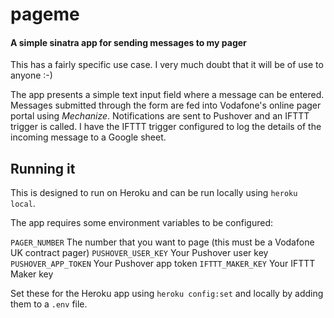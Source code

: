 # pageme
#### A simple sinatra app for sending messages to my pager

This has a fairly specific use case. I very much doubt that it will be of use to anyone :-)

The app presents a simple text input field where a message can be entered.
Messages submitted through the form are fed into Vodafone's online pager portal using _Mechanize_. Notifications are sent to Pushover and an IFTTT trigger is called. I have the IFTTT trigger configured to log the details of the incoming message to a Google sheet.

## Running it

This is designed to run on Heroku and can be run locally using `heroku local`.

The app requires some environment variables to be configured:

`PAGER_NUMBER` The number that you want to page (this must be a Vodafone UK contract pager)
`PUSHOVER_USER_KEY` Your Pushover user key
`PUSHOVER_APP_TOKEN` Your Pushover app token
`IFTTT_MAKER_KEY` Your IFTTT Maker key

Set these for the Heroku app using `heroku config:set` and locally by adding them to a `.env` file.